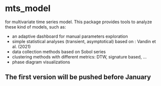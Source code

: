 # mts_model
for multivariate time series model.
This package provides tools to analyze these kind of models, such as: 
  - an adaptive dashboard for manual parameters exploration 
  - simple statistical analyses (transient, asymptotical) based on : Vandin et al. (2021)
  - data collection methods based on Sobol series
  - clustering methods with different metrics: DTW, signature based, ...
  - phase diagram visualizations 

## The first version will be pushed before January
